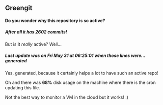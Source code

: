 ## Greengit

#### Do you wonder why this repository is so active?

##### After all it has 2602 commits!

But is it *really* active? Well...

##### Last update was on Fri May 31 at 06:25:01 when those lines were... generated

Yes, generated, because it certainly helps a lot to have such an active repo!

Oh and there was **68%** disk usage on the machine
where there is the cron updating this file.

Not the best way to monitor a VM in the cloud but it works! :)
